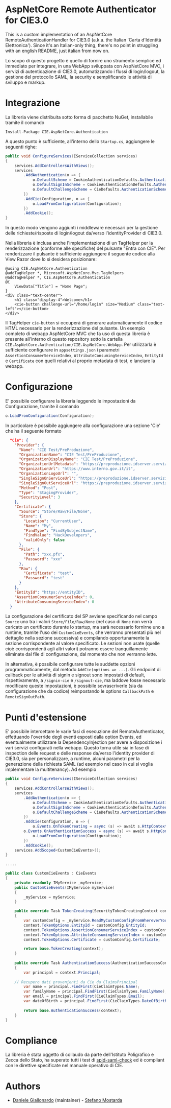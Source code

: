# AspNetCore Remote Authenticator for CIE3.0
This is a custom implementation of an AspNetCore RemoteAuthenticationHandler for CIE3.0 (a.k.a. the Italian 'Carta d'Identità Elettronica').
Since it's an Italian-only thing, there's no point in struggling with an english README, just italian from now on.

Lo scopo di questo progetto è quello di fornire uno strumento semplice ed immediato per integrare, in una WebApp sviluppata con AspNetCore MVC, i servizi di autenticazione di CIE3.0, automatizzando i flussi di login/logout, la gestione del protocollo SAML, la security e semplificando le attività di sviluppo e markup.

# Integrazione

La libreria viene distribuita sotto forma di pacchetto NuGet, installabile tramite il comando

`Install-Package CIE.AspNetCore.Authentication`

A questo punto è sufficiente, all'interno dello `Startup.cs`, aggiungere le seguenti righe:

```csharp
public void ConfigureServices(IServiceCollection services)
{
    services.AddControllersWithViews();
    services
        .AddAuthentication(o => {
            o.DefaultScheme = CookieAuthenticationDefaults.AuthenticationScheme;
            o.DefaultSignInScheme = CookieAuthenticationDefaults.AuthenticationScheme;
            o.DefaultChallengeScheme = CieDefaults.AuthenticationScheme;
        })
        .AddCie(Configuration, o => {
            o.LoadFromConfiguration(Configuration);
        })
        .AddCookie();
}
```

In questo modo vengono aggiunti i middleware necessari per la gestione delle richieste/risposte di login/logout da/verso l'identityProvider di CIE3.0.

Nella libreria è inclusa anche l'implementazione di un TagHelper per la renderizzazione (conforme alle specifiche) del pulsante "Entra con CIE".
Per renderizzare il pulsante è sufficiente aggiungere il seguente codice alla View Razor dove lo si desidera posizionare:

```razor
@using CIE.AspNetCore.Authentication
@addTagHelper *, Microsoft.AspNetCore.Mvc.TagHelpers
@addTagHelper *, CIE.AspNetCore.Authentication
@{
	ViewData["Title"] = "Home Page";
}
<div class="text-center">
	<h1 class="display-4">Welcome</h1>
	<cie-button challenge-url="/home/login" size="Medium" class="text-left"></cie-button>
</div>
```

Il TagHelper `cie-button` si occuperà di generare automaticamente il codice HTML necessario per la renderizzazione del pulsante. 
Un esempio completo di webapp AspNetCore MVC che fa uso di questa libreria è presente all'interno di questo repository sotto la cartella `CIE.AspNetCore.Authentication/CIE.AspNetCore.WebApp`. Per utilizzarla è sufficiente configurare in `appsettings.json` i parametri `AssertionConsumerServiceIndex`, `AttributeConsumingServiceIndex`, `EntityId` e `Certificate` con quelli relativi al proprio metadata di test, e lanciare la webapp.

# Configurazione
E' possibile configurare la libreria leggendo le impostazioni da Configurazione, tramite il comando

```csharp
o.LoadFromConfiguration(Configuration);
```

In particolare è possibile aggiungere alla configurazione una sezione 'Cie' che ha il seguente formato

```json
  "Cie": {
    "Provider": {
      "Name": "CIE Test/PreProduzione",
      "OrganizationName": "CIE Test/PreProduzione",
      "OrganizationDisplayName": "CIE Test/PreProduzione",
      "OrganizationUrlMetadata": "https://preproduzione.idserver.servizicie.interno.gov.it/idp/shibboleth?Metadata",
      "OrganizationUrl": "https://www.interno.gov.it/it",
      "OrganizationLogoUrl": "",
      "SingleSignOnServiceUrl": "https://preproduzione.idserver.servizicie.interno.gov.it/idp/profile/SAML2/POST/SSO",
      "SingleSignOutServiceUrl": "https://preproduzione.idserver.servizicie.interno.gov.it/idp/profile/SAML2/POST/SLO",
      "Method": "Post",
      "Type": "StagingProvider",
      "SecurityLevel": 3
    },
    "Certificate": {
      "Source": "Store/Raw/File/None",
      "Store": {
        "Location": "CurrentUser",
        "Name": "My",
        "FindType": "FindBySubjectName",
        "FindValue": "HackDevelopers",
        "validOnly": false
      },
      "File": {
        "Path": "xxx.pfx",
        "Password": "xxx"
      },
      "Raw": {
        "Certificate": "test",
        "Password": "test"
      }
    },
    "EntityId": "https://entityID",
    "AssertionConsumerServiceIndex": 0,
    "AttributeConsumingServiceIndex": 0
  }
```
La configurazione del certificato del SP avviene specificando nel campo `Source` uno tra i valori `Store/File/Raw/None` (nel caso di `None` non verrà caricato un certificato durante lo startup, ma sarà necessario fornirne uno a runtime, tramite l'uso dei `CustomCieEvents`, che verranno presentati più nel dettaglio nella sezione successiva) e compilando opportunamente la sezione corrispondente al valore specificato. Le sezioni non usate (quelle cioè corrispondenti agli altri valori) potranno essere tranquillamente eliminate dal file di configurazione, dal momento che non verranno lette.

In alternativa, è possibile configurare tutte le suddette opzioni programmaticamente, dal metodo `AddCie(options => ...)`.
Gli endpoint di callback per le attività di signin e signout sono impostati di default, rispettivamente, a `/signin-cie` e `/signout-cie`, ma laddove fosse necessario modificare queste impostazioni, è possibile sovrascriverle (sia da configurazione che da codice) reimpostando le options `CallbackPath` e `RemoteSignOutPath`.

# Punti d'estensione
E' possibile intercettare le varie fasi di esecuzione del RemoteAuthenticator, effettuando l'override degli eventi esposti dalla option Events, ed eventualmente utilizzare la DependencyInjection per avere a disposizione i vari servizi configurati nella webapp.
Questo torna utile sia in fase di inspection delle request e delle response da/verso l'identity provider di CIE3.0, sia per personalizzare, a runtime, alcuni parametri per la generazione della richiesta SAML (ad esempio nel caso in cui si voglia implementare la multitenancy). Ad esempio

```csharp
public void ConfigureServices(IServiceCollection services)
{
    services.AddControllersWithViews();
    services
        .AddAuthentication(o => {
            o.DefaultScheme = CookieAuthenticationDefaults.AuthenticationScheme;
            o.DefaultSignInScheme = CookieAuthenticationDefaults.AuthenticationScheme;
            o.DefaultChallengeScheme = CieDefaults.AuthenticationScheme;
        })
        .AddCie(Configuration, o => {
            o.Events.OnTokenCreating = async (s) => await s.HttpContext.RequestServices.GetRequiredService<CustomCieEvents>().TokenCreating(s);
	    o.Events.OnAuthenticationSuccess = async (s) => await s.HttpContext.RequestServices.GetRequiredService<CustomCieEvents>().AuthenticationSuccess(s);
            o.LoadFromConfiguration(Configuration);
        })
        .AddCookie();
    services.AddScoped<CustomCieEvents>();
}

.....

public class CustomCieEvents : CieEvents
{
    private readonly IMyService _myService;
    public CustomCieEvents(IMyService myService)
    {
        _myService = myService;
    }

    public override Task TokenCreating(SecurityTokenCreatingContext context)
    {
        var customConfig = _myService.ReadMyCustomConfigFromWhereverYouWant();
        context.TokenOptions.EntityId = customConfig.EntityId;
        context.TokenOptions.AssertionConsumerServiceIndex = customConfig.AssertionConsumerServiceIndex;
        context.TokenOptions.AttributeConsumingServiceIndex = customConfig.AttributeConsumingServiceIndex;
        context.TokenOptions.Certificate = customConfig.Certificate;

        return base.TokenCreating(context);
    }
    
    public override Task AuthenticationSuccess(AuthenticationSuccessContext context)
    {
        var principal = context.Principal;
	
	// Recupero dati provenienti da Cie da ClaimsPrincipal
        var name = principal.FindFirst(CieClaimTypes.Name);
        var familyName = principal.FindFirst(CieClaimTypes.FamilyName);
        var email = principal.FindFirst(CieClaimTypes.Email);
        var dateOfBirth = principal.FindFirst(CieClaimTypes.DateOfBirth);
	
        return base.AuthenticationSuccess(context);
    }
}
```

# Compliance
La libreria è stata oggetto di collaudo da parte dell'Istituto Poligrafico e Zecca dello Stato, ha superato tutti i test di [spid-saml-check](https://github.com/italia/spid-saml-check) ed è compliant con le direttive specificate nel manuale operativo di CIE.

# Authors
* [Daniele Giallonardo](https://github.com/danielegiallonardo) (maintainer) - [Stefano Mostarda](https://github.com/sm15455)
